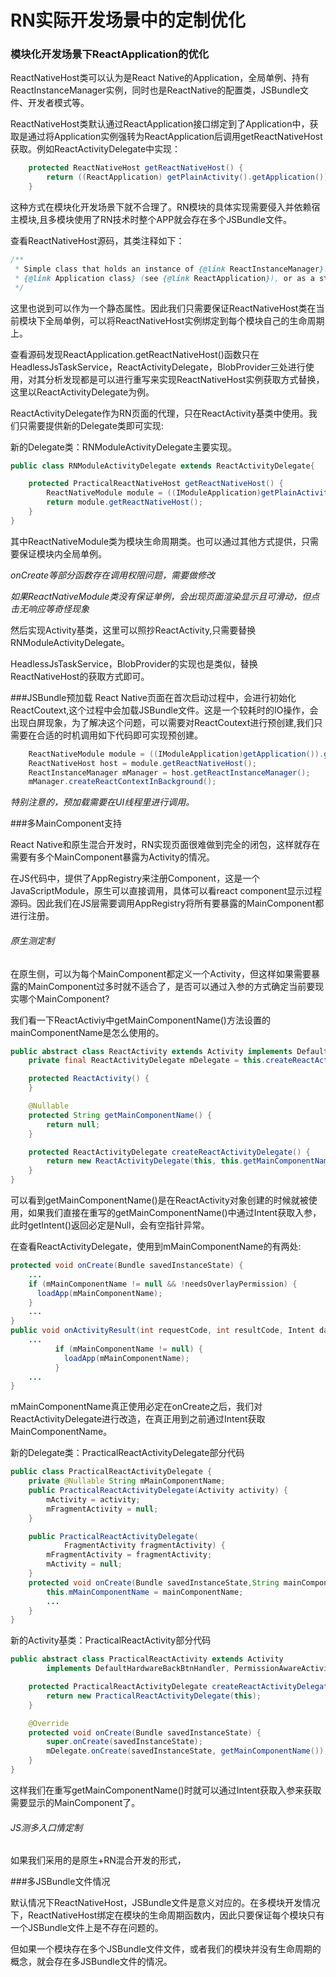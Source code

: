 RN实际开发场景中的定制优化
=====================

### 模块化开发场景下ReactApplication的优化

ReactNativeHost类可以认为是React Native的Application，全局单例、持有ReactInstanceManager实例，同时也是ReactNative的配置类，JSBundle文件、开发者模式等。

ReactNativeHost类默认通过ReactApplication接口绑定到了Application中，获取是通过将Application实例强转为ReactApplication后调用getReactNativeHost获取。例如ReactActivityDelegate中实现：

```Java
    protected ReactNativeHost getReactNativeHost() {
        return ((ReactApplication) getPlainActivity().getApplication()).getReactNativeHost();
    }
```

这种方式在模块化开发场景下就不合理了。RN模块的具体实现需要侵入并依赖宿主模块,且多模块使用了RN技术时整个APP就会存在多个JSBundle文件。

查看ReactNativeHost源码，其类注释如下：
```Java
/**
 * Simple class that holds an instance of {@link ReactInstanceManager}. This can be used in your
 * {@link Application class} (see {@link ReactApplication}), or as a static field.
 */
```

这里也说到可以作为一个静态属性。因此我们只需要保证ReactNativeHost类在当前模块下全局单例，可以将ReactNativeHost实例绑定到每个模块自己的生命周期上。

查看源码发现ReactApplication.getReactNativeHost()函数只在HeadlessJsTaskService，ReactActivityDelegate，BlobProvider三处进行使用，对其分析发现都是可以进行重写来实现ReactNativeHost实例获取方式替换，这里以ReactActivityDelegate为例。

ReactActivityDelegate作为RN页面的代理，只在ReactActivity基类中使用。我们只需要提供新的Delegate类即可实现:

新的Delegate类：RNModuleActivityDelegate主要实现。
```Java
public class RNModuleActivityDelegate extends ReactActivityDelegate{

    protected PracticalReactNativeHost getReactNativeHost() {
        ReactNativeModule module = ((IModuleApplication)getPlainActivity().getApplication()).getModule(ReactNativeModule.class);
        return module.getReactNativeHost();
    }
}
```

其中ReactNativeModule类为模块生命周期类。也可以通过其他方式提供，只需要保证模块内全局单例。

*onCreate等部分函数存在调用权限问题，需要做修改*

*如果ReactNativeModule类没有保证单例，会出现页面渲染显示且可滑动，但点击无响应等奇怪现象*

然后实现Activity基类，这里可以照抄ReactActivity,只需要替换RNModuleActivityDelegate。

HeadlessJsTaskService，BlobProvider的实现也是类似，替换ReactNativeHost的获取方式即可。

###JSBundle预加载
React Native页面在首次启动过程中，会进行初始化ReactCoutext,这个过程中会加载JSBundle文件。这是一个较耗时的IO操作，会出现白屏现象，为了解决这个问题，可以需要对ReactCoutext进行预创建,我们只需要在合适的时机调用如下代码即可实现预创建。

```Java
    ReactNativeModule module = ((IModuleApplication)getApplication()).getModule(ReactNativeModule.class);
    ReactNativeHost host = module.getReactNativeHost();
    ReactInstanceManager mManager = host.getReactInstanceManager();
    mManager.createReactContextInBackground();
```


*特别注意的，预加载需要在UI线程里进行调用。*

###多MainComponent支持

React Native和原生混合开发时，RN实现页面很难做到完全的闭包，这样就存在需要有多个MainComponent暴露为Activity的情况。

在JS代码中，提供了AppRegistry来注册Component，这是一个JavaScriptModule，原生可以直接调用，具体可以看react component显示过程源码。因此我们在JS层需要调用AppRegistry将所有要暴露的MainComponent都进行注册。

###### 原生测定制
在原生侧，可以为每个MainComponent都定义一个Activity，但这样如果需要暴露的MainComponent过多时就不适合了，是否可以通过入参的方式确定当前要现实哪个MainComponent?

我们看一下ReactActiviy中getMainComponentName()方法设置的mainComponentName是怎么使用的。

```Java
public abstract class ReactActivity extends Activity implements DefaultHardwareBackBtnHandler, PermissionAwareActivity {
    private final ReactActivityDelegate mDelegate = this.createReactActivityDelegate();

    protected ReactActivity() {
    }

    @Nullable
    protected String getMainComponentName() {
        return null;
    }

    protected ReactActivityDelegate createReactActivityDelegate() {
        return new ReactActivityDelegate(this, this.getMainComponentName());
    }
}
```

可以看到getMainComponentName()是在ReactActivity对象创建的时候就被使用，如果我们直接在重写的getMainComponentName()中通过Intent获取入参，此时getIntent()返回必定是Null，会有空指针异常。

在查看ReactActivityDelegate，使用到mMainComponentName的有两处:
```Java
protected void onCreate(Bundle savedInstanceState) {
    ...
    if (mMainComponentName != null && !needsOverlayPermission) {
      loadApp(mMainComponentName);
    }
    ...
}
public void onActivityResult(int requestCode, int resultCode, Intent data) {
    ...
          if (mMainComponentName != null) {
            loadApp(mMainComponentName);
          }
    ...
}
```

mMainComponentName真正使用必定在onCreate之后，我们对ReactActivityDelegate进行改造，在真正用到之前通过Intent获取MainComponentName。

新的Delegate类：PracticalReactActivityDelegate部分代码
```Java
public class PracticalReactActivityDelegate {
    private @Nullable String mMainComponentName;
    public PracticalReactActivityDelegate(Activity activity) {
        mActivity = activity;
        mFragmentActivity = null;
    }

    public PracticalReactActivityDelegate(
            FragmentActivity fragmentActivity) {
        mFragmentActivity = fragmentActivity;
        mActivity = null;
    }
    protected void onCreate(Bundle savedInstanceState,String mainComponentName) {
        this.mMainComponentName = mainComponentName;
        ...
    }
}

```

新的Activity基类：PracticalReactActivity部分代码

```Java
public abstract class PracticalReactActivity extends Activity
        implements DefaultHardwareBackBtnHandler, PermissionAwareActivity {

    protected PracticalReactActivityDelegate createReactActivityDelegate() {
        return new PracticalReactActivityDelegate(this);
    }

    @Override
    protected void onCreate(Bundle savedInstanceState) {
        super.onCreate(savedInstanceState);
        mDelegate.onCreate(savedInstanceState, getMainComponentName());
    }
}
```

这样我们在重写getMainComponentName()时就可以通过Intent获取入参来获取需要显示的MainComponent了。

###### JS测多入口情定制
如果我们采用的是原生+RN混合开发的形式，

###多JSBundle文件情况

默认情况下ReactNativeHost，JSBundle文件是意义对应的。在多模块开发情况下，ReactNativeHost绑定在模块的生命周期函数内，因此只要保证每个模块只有一个JSBundle文件上是不存在问题的。

但如果一个模块存在多个JSBundle文件文件，或者我们的模块并没有生命周期的概念，就会存在多JSBundle文件的情况。


















